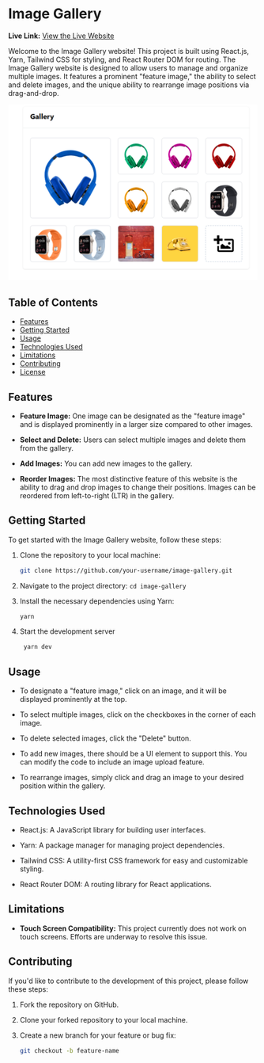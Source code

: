 # Image Gallery

**Live Link:** [View the Live Website](https://image-gallery-sakil.netlify.app/)

Welcome to the Image Gallery website! This project is built using React.js, Yarn, Tailwind CSS for styling, and React Router DOM for routing. The Image Gallery website is designed to allow users to manage and organize multiple images. It features a prominent "feature image," the ability to select and delete images, and the unique ability to rearrange image positions via drag-and-drop.

![Image Gallery Screenshot](./public/Screenshot.png)

## Table of Contents

- [Features](#features)
- [Getting Started](#getting-started)
- [Usage](#usage)
- [Technologies Used](#technologies-used)
- [Limitations](#limitations)
- [Contributing](#contributing)
- [License](#license)

## Features

- **Feature Image:** One image can be designated as the "feature image" and is displayed prominently in a larger size compared to other images.

- **Select and Delete:** Users can select multiple images and delete them from the gallery.

- **Add Images:** You can add new images to the gallery.

- **Reorder Images:** The most distinctive feature of this website is the ability to drag and drop images to change their positions. Images can be reordered from left-to-right (LTR) in the gallery.

## Getting Started

To get started with the Image Gallery website, follow these steps:

1. Clone the repository to your local machine:

   ```bash
   git clone https://github.com/your-username/image-gallery.git
   ```

2. Navigate to the project directory:
   `cd image-gallery`
3. Install the necessary dependencies using Yarn:
   ```bash
   yarn
   ```
4. Start the development server
   ```bash
    yarn dev
   ```

## Usage

- To designate a "feature image," click on an image, and it will be displayed prominently at the top.

- To select multiple images, click on the checkboxes in the corner of each image.

- To delete selected images, click the "Delete" button.

- To add new images, there should be a UI element to support this. You can modify the code to include an image upload feature.

- To rearrange images, simply click and drag an image to your desired position within the gallery.

## Technologies Used

- React.js: A JavaScript library for building user interfaces.

- Yarn: A package manager for managing project dependencies.

- Tailwind CSS: A utility-first CSS framework for easy and customizable styling.

- React Router DOM: A routing library for React applications.

## Limitations

- **Touch Screen Compatibility:** This project currently does not work on touch screens. Efforts are underway to resolve this issue.

## Contributing

If you'd like to contribute to the development of this project, please follow these steps:

1. Fork the repository on GitHub.

2. Clone your forked repository to your local machine.

3. Create a new branch for your feature or bug fix:

   ```bash
   git checkout -b feature-name
   ```

